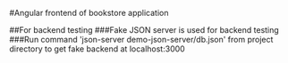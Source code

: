 #Angular frontend of bookstore application

##For backend testing
###Fake JSON server is used for backend testing
###Run command 'json-server demo-json-server/db.json' from project directory to get fake backend at localhost:3000